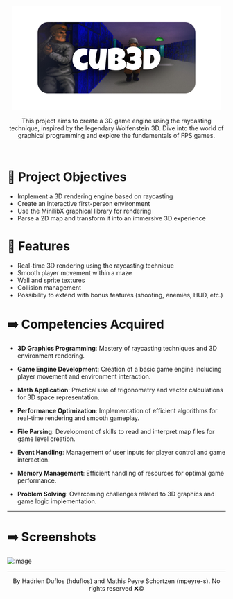 <div align="center">
  <a href="https://github.com/mpeyre-s/42_cub3D"><img src="https://github.com/mpeyre-s/42_project_badges/raw/main/badges/cub3d.svg"/></a>
  <p>This project aims to create a 3D game engine using the raycasting technique, inspired by the legendary Wolfenstein 3D. Dive into the world of graphical programming and explore the fundamentals of FPS games.</p>
  <br>
</div>

# 🎯 Project Objectives

- Implement a 3D rendering engine based on raycasting
- Create an interactive first-person environment
- Use the MinilibX graphical library for rendering
- Parse a 2D map and transform it into an immersive 3D experience

# 🚀 Features

- Real-time 3D rendering using the raycasting technique
- Smooth player movement within a maze
- Wall and sprite textures
- Collision management
- Possibility to extend with bonus features (shooting, enemies, HUD, etc.)

# ➡️ Competencies Acquired

- **3D Graphics Programming**: Mastery of raycasting techniques and 3D environment rendering.

- **Game Engine Development**: Creation of a basic game engine including player movement and environment interaction.

- **Math Application**: Practical use of trigonometry and vector calculations for 3D space representation.

- **Performance Optimization**: Implementation of efficient algorithms for real-time rendering and smooth gameplay.

- **File Parsing**: Development of skills to read and interpret map files for game level creation.

- **Event Handling**: Management of user inputs for player control and game interaction.

- **Memory Management**: Efficient handling of resources for optimal game performance.

- **Problem Solving**: Overcoming challenges related to 3D graphics and game logic implementation.

---

# ➡️ Screenshots
![image](https://mathis.peyre.info/assets/wip.jpg)

---

<div align="center">
  <p>By Hadrien Duflos (hduflos) and Mathis Peyre Schortzen (mpeyre-s). No rights reserved ❌©</p>
</div>






